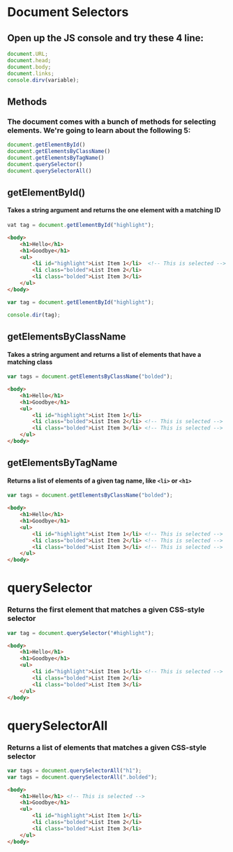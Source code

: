 # Document Selectors
## Open up the JS console and try these 4 line:
```javascript
document.URL;
document.head;
document.body;
document.links;
console.dirv(variable);
```

## Methods
### The document comes with a bunch of methods for selecting elements. We're going to learn about the following 5:
```javascript
document.getElementById()
document.getElementsByClassName()
document.getElementsByTagName()
document.querySelector()
document.querySelectorAll()
```

## getElementById()
#### Takes a string argument and returns the one element with a matching ID

```javascript
vat tag = document.getElementById("highlight");
```

```html
<body>
    <h1>Hello</h1>
    <h1>Goodbye</h1>
    <ul>
        <li id="highlight">List Item 1</li>  <!-- This is selected -->
        <li class="bolded">List Item 2</li>
        <li class="bolded">List Item 3</li>
    </ul>
</body>
```
```javascript
var tag = document.getElementById("highlight");

console.dir(tag);
```
## getElementsByClassName
#### Takes a string argument and returns a list of elements that have a matching class

```javascript
var tags = document.getElementsByClassName("bolded");
```

```html
<body>
    <h1>Hello</h1>
    <h1>Goodbye</h1>
    <ul>
        <li id="highlight">List Item 1</li>  
        <li class="bolded">List Item 2</li> <!-- This is selected -->
        <li class="bolded">List Item 3</li> <!-- This is selected -->
    </ul>
</body>
```

## getElementsByTagName
#### Returns a list of elements of a given tag name, like `<li>` or `<h1>`

```javascript
var tags = document.getElementsByClassName("bolded");
```

```html
<body>
    <h1>Hello</h1>
    <h1>Goodbye</h1>
    <ul>
        <li id="highlight">List Item 1</li> <!-- This is selected -->
        <li class="bolded">List Item 2</li> <!-- This is selected -->
        <li class="bolded">List Item 3</li> <!-- This is selected -->
    </ul>
</body>
```

# querySelector
### Returns the first element that matches a given CSS-style selector

```javascript
var tag = document.querySelector("#highlight");
```

```html
<body>
    <h1>Hello</h1>
    <h1>Goodbye</h1>
    <ul>
        <li id="highlight">List Item 1</li> <!-- This is selected -->
        <li class="bolded">List Item 2</li> 
        <li class="bolded">List Item 3</li> 
    </ul>
</body>
```

# querySelectorAll
### Returns a list of elements that matches a given CSS-style selector

```javascript
var tags = document.querySelectorAll("h1");
var tags = document.querySelectorAll(".bolded");
```

```html
<body>
    <h1>Hello</h1> <!-- This is selected -->
    <h1>Goodbye</h1>
    <ul>
        <li id="highlight">List Item 1</li> 
        <li class="bolded">List Item 2</li> 
        <li class="bolded">List Item 3</li> 
    </ul>
</body>
```